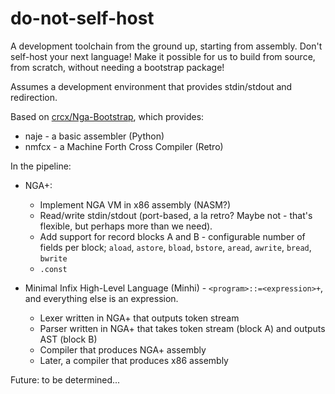 # do-not-self-host

A development toolchain from the ground up, starting from assembly.
Don't self-host your next language!  Make it possible for us to build from
source, from scratch, without needing a bootstrap package!

Assumes a development environment that provides stdin/stdout and redirection.

Based on [crcx/Nga-Bootstrap](https://github.com/crcx/Nga-Bootstrap), which
provides:

* naje - a basic assembler (Python)
* nmfcx -  a Machine Forth Cross Compiler (Retro)

In the pipeline:

* NGA+: 
  - Implement NGA VM in x86 assembly (NASM?)
  - Read/write stdin/stdout (port-based, a la retro?  Maybe not - that's
    flexible, but perhaps more than we need).
  - Add support for record blocks A and B - configurable number of fields
    per block; `aload`, `astore`, `bload`, `bstore`, `aread`, `awrite`,
    `bread`, `bwrite`
  - `.const`

* Minimal Infix High-Level Language (Minhi) - `<program>::=<expression>+`, and
  everything else is an expression.
  - Lexer written in NGA+ that outputs token stream
  - Parser written in NGA+ that takes token stream (block A) and outputs
    AST (block B)
  - Compiler that produces NGA+ assembly
  - Later, a compiler that produces x86 assembly

Future: to be determined...
